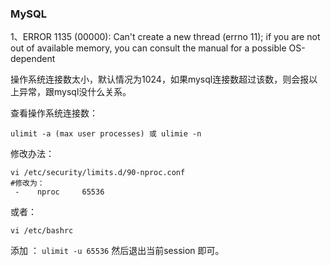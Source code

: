 ### MySQL

1、ERROR 1135 (00000): 
Can't create a new thread (errno 11); if you are not out of available memory, you can consult the manual for a possible OS-dependent 

操作系统连接数太小，默认情况为1024，如果mysql连接数超过该数，则会报以上异常，跟mysql没什么关系。

查看操作系统连接数：
```shell
ulimit -a (max user processes) 或 ulimie -n 
```
修改办法：
```properties
vi /etc/security/limits.d/90-nproc.conf
#修改为：
 -    nproc     65536
 ```
或者：
```shell
vi /etc/bashrc
```
添加 ：
`ulimit -u 65536`
然后退出当前session 即可。

